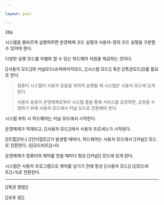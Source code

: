 ```yaml
---

layout: post

---
```


26p

시스템을 올바르게 실행하려면 운영체제 코드 실행과 사용자-정의 코드 실행을 구분할 수 있어야 한다.

다양한 실행 모드를 차별화 할 수 있는 하드웨어 자원을 제공하는 것이다.

[[사용자 모드]]와 커널모드(슈퍼바이저모드, [[시스템 모드]] 혹은 [[특권모드]])를 필요로 한다.


    

> 컴퓨터 시스템이 사용자 응용을 위하여 실행될 때 시스템은 사용자 모드에 있게 된다.
> 
> 
> 사용자 응용이 운영체제로부터 시스템 콜을 통해 서비스를 요청하면, 요청을 수행하기 위해 사용자 모드에서 커널 모드로 전환해야 한다.
> 

시스템 부트 시 하드웨어는 커널 모드에서 시작한다.

운영체제가 적재되고, [[사용자 모드]]에서 사용자 프로세스가 시작된다.

[[트랩]]이나 [[인터럽트]]가 발생할 때마다,  하드웨어는 사용자 모드에서 [[커널]] 모드로 전환한다. ([[모드비트]]=0)

운영체제가 컴퓨터의 제어를 얻을 때마다 항상 [[커널]] 모드에 있게 된다.

시스템은 사용자 프로그램으로 제어를 넘기기 전에 항상 [[사용자 모드]] ([[모드비트]]=1)로 전환한다.

***

[[특권 명령]]

[[보호 링]]